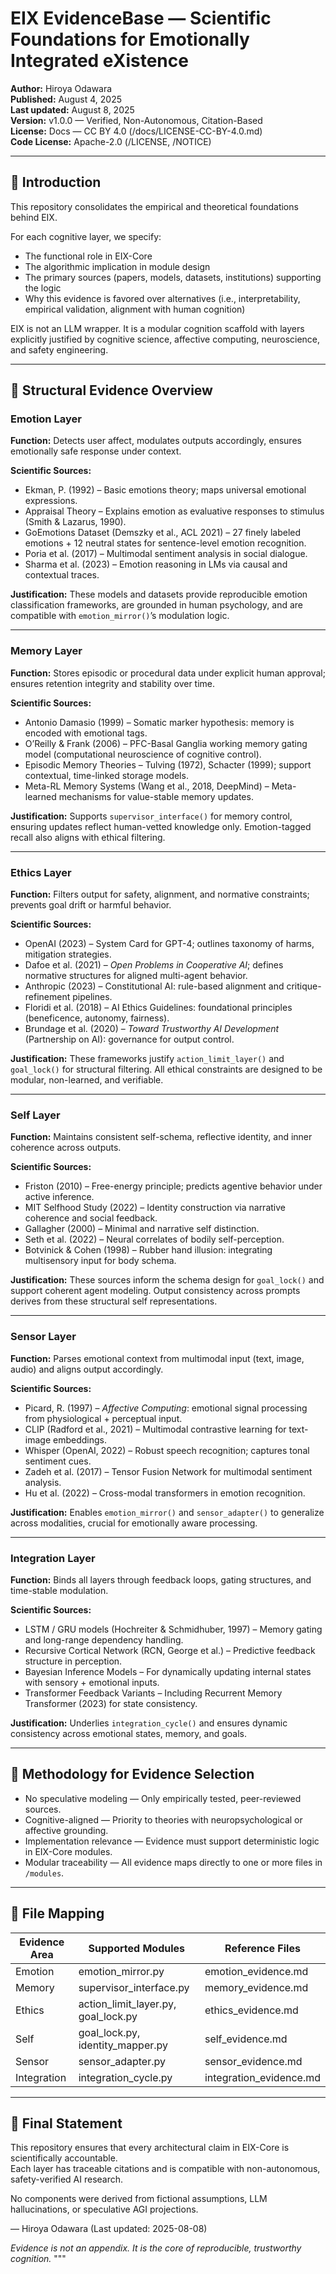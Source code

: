 # EIX EvidenceBase — Scientific Foundations for Emotionally Integrated eXistence

**Author:** Hiroya Odawara  
**Published:** August 4, 2025  
**Last updated:** August 8, 2025  
**Version:** v1.0.0 — Verified, Non-Autonomous, Citation-Based  
**License:** Docs — CC BY 4.0 (/docs/LICENSE-CC-BY-4.0.md)  
**Code License:** Apache-2.0 (/LICENSE, /NOTICE)

---

## 🧠 Introduction

This repository consolidates the empirical and theoretical foundations behind EIX.

For each cognitive layer, we specify:  
- The functional role in EIX-Core  
- The algorithmic implication in module design  
- The primary sources (papers, models, datasets, institutions) supporting the logic  
- Why this evidence is favored over alternatives (i.e., interpretability, empirical validation, alignment with human cognition)

EIX is not an LLM wrapper. It is a modular cognition scaffold with layers explicitly justified by cognitive science, affective computing, neuroscience, and safety engineering.

---

## 🧩 Structural Evidence Overview

### Emotion Layer
**Function:** Detects user affect, modulates outputs accordingly, ensures emotionally safe response under context.

**Scientific Sources:**  
- Ekman, P. (1992) – Basic emotions theory; maps universal emotional expressions.  
- Appraisal Theory – Explains emotion as evaluative responses to stimulus (Smith & Lazarus, 1990).  
- GoEmotions Dataset (Demszky et al., ACL 2021) – 27 finely labeled emotions + 12 neutral states for sentence-level emotion recognition.  
- Poria et al. (2017) – Multimodal sentiment analysis in social dialogue.  
- Sharma et al. (2023) – Emotion reasoning in LMs via causal and contextual traces.

**Justification:** These models and datasets provide reproducible emotion classification frameworks, are grounded in human psychology, and are compatible with `emotion_mirror()`’s modulation logic.

---

### Memory Layer
**Function:** Stores episodic or procedural data under explicit human approval; ensures retention integrity and stability over time.

**Scientific Sources:**  
- Antonio Damasio (1999) – Somatic marker hypothesis: memory is encoded with emotional tags.  
- O’Reilly & Frank (2006) – PFC-Basal Ganglia working memory gating model (computational neuroscience of cognitive control).  
- Episodic Memory Theories – Tulving (1972), Schacter (1999); support contextual, time-linked storage models.  
- Meta-RL Memory Systems (Wang et al., 2018, DeepMind) – Meta-learned mechanisms for value-stable memory updates.

**Justification:** Supports `supervisor_interface()` for memory control, ensuring updates reflect human-vetted knowledge only. Emotion-tagged recall also aligns with ethical filtering.

---

### Ethics Layer
**Function:** Filters output for safety, alignment, and normative constraints; prevents goal drift or harmful behavior.

**Scientific Sources:**  
- OpenAI (2023) – System Card for GPT-4; outlines taxonomy of harms, mitigation strategies.  
- Dafoe et al. (2021) – *Open Problems in Cooperative AI*; defines normative structures for aligned multi-agent behavior.  
- Anthropic (2023) – Constitutional AI: rule-based alignment and critique-refinement pipelines.  
- Floridi et al. (2018) – AI Ethics Guidelines: foundational principles (beneficence, autonomy, fairness).  
- Brundage et al. (2020) – *Toward Trustworthy AI Development* (Partnership on AI): governance for output control.

**Justification:** These frameworks justify `action_limit_layer()` and `goal_lock()` for structural filtering. All ethical constraints are designed to be modular, non-learned, and verifiable.

---

### Self Layer
**Function:** Maintains consistent self-schema, reflective identity, and inner coherence across outputs.

**Scientific Sources:**  
- Friston (2010) – Free-energy principle; predicts agentive behavior under active inference.  
- MIT Selfhood Study (2022) – Identity construction via narrative coherence and social feedback.  
- Gallagher (2000) – Minimal and narrative self distinction.  
- Seth et al. (2022) – Neural correlates of bodily self-perception.  
- Botvinick & Cohen (1998) – Rubber hand illusion: integrating multisensory input for body schema.

**Justification:** These sources inform the schema design for `goal_lock()` and support coherent agent modeling. Output consistency across prompts derives from these structural self representations.

---

### Sensor Layer
**Function:** Parses emotional context from multimodal input (text, image, audio) and aligns output accordingly.

**Scientific Sources:**  
- Picard, R. (1997) – *Affective Computing*: emotional signal processing from physiological + perceptual input.  
- CLIP (Radford et al., 2021) – Multimodal contrastive learning for text-image embeddings.  
- Whisper (OpenAI, 2022) – Robust speech recognition; captures tonal sentiment cues.  
- Zadeh et al. (2017) – Tensor Fusion Network for multimodal sentiment analysis.  
- Hu et al. (2022) – Cross-modal transformers in emotion recognition.

**Justification:** Enables `emotion_mirror()` and `sensor_adapter()` to generalize across modalities, crucial for emotionally aware processing.

---

### Integration Layer
**Function:** Binds all layers through feedback loops, gating structures, and time-stable modulation.

**Scientific Sources:**  
- LSTM / GRU models (Hochreiter & Schmidhuber, 1997) – Memory gating and long-range dependency handling.  
- Recursive Cortical Network (RCN, George et al.) – Predictive feedback structure in perception.  
- Bayesian Inference Models – For dynamically updating internal states with sensory + emotional inputs.  
- Transformer Feedback Variants – Including Recurrent Memory Transformer (2023) for state consistency.

**Justification:** Underlies `integration_cycle()` and ensures dynamic consistency across emotional states, memory, and goals.

---

## 🧪 Methodology for Evidence Selection

- No speculative modeling — Only empirically tested, peer-reviewed sources.  
- Cognitive-aligned — Priority to theories with neuropsychological or affective grounding.  
- Implementation relevance — Evidence must support deterministic logic in EIX-Core modules.  
- Modular traceability — All evidence maps directly to one or more files in `/modules`.

---

## 📂 File Mapping

| Evidence Area | Supported Modules | Reference Files |
|---------------|-------------------|-----------------|
| Emotion       | emotion_mirror.py | emotion_evidence.md |
| Memory        | supervisor_interface.py | memory_evidence.md |
| Ethics        | action_limit_layer.py, goal_lock.py | ethics_evidence.md |
| Self          | goal_lock.py, identity_mapper.py | self_evidence.md |
| Sensor        | sensor_adapter.py | sensor_evidence.md |
| Integration   | integration_cycle.py | integration_evidence.md |

---

## 🔐 Final Statement

This repository ensures that every architectural claim in EIX-Core is scientifically accountable.  
Each layer has traceable citations and is compatible with non-autonomous, safety-verified AI research.

No components were derived from fictional assumptions, LLM hallucinations, or speculative AGI projections.

— Hiroya Odawara (Last updated: 2025-08-08)  

*Evidence is not an appendix. It is the core of reproducible, trustworthy cognition.*
"""
